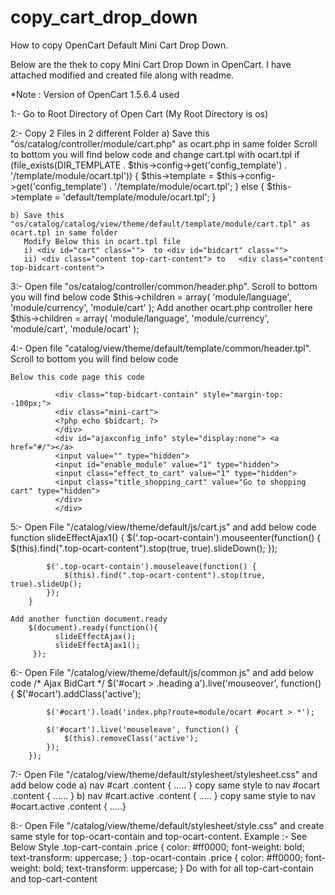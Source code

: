 # copy_cart_drop_down
How to copy OpenCart Default Mini Cart Drop Down.

Below are the thek to copy Mini Cart Drop Down in OpenCart.
I have attached modified and created file along with readme.

*Note : Version of OpenCart 1.5.6.4 used

1:- Go to Root Directory of Open Cart (My Root Directory is os)

2:- Copy 2 Files in 2 different Folder
    a) Save this "os/catalog/controller/module/cart.php" as ocart.php in same folder
       Scroll to bottom you will find below code and change cart.tpl with ocart.tpl
   	if (file_exists(DIR_TEMPLATE . $this->config->get('config_template') . '/template/module/ocart.tpl')) {
			$this->template = $this->config->get('config_template') . '/template/module/ocart.tpl';
		} else {
			$this->template = 'default/template/module/ocart.tpl';
		}

    b) Save this "os/catalog/catalog/view/theme/default/template/module/cart.tpl" as ocart.tpl in same folder
       Modify Below this in ocart.tpl file
       i) <div id="cart" class="">  to <div id="bidcart" class="">
       ii) <div class="content top-cart-content"> to   <div class="content top-bidcart-content">
       
3:- Open file "os/catalog/controller/common/header.php". Scroll to bottom you will find below code
    $this->children = array( 'module/language', 'module/currency', 'module/cart' );
    Add another ocart.php controller here
    $this->children = array( 'module/language', 'module/currency', 'module/cart', 'module/ocart' );

4:- Open file "catalog/view/theme/default/template/common/header.tpl". Scroll to bottom you will find below code
           <div class="top-cart-contain">
            <div class="mini-cart"> 
            <?php echo $cart; ?>
            </div>
            <div id="ajaxconfig_info" style="display:none"> <a href="#/"></a>
            <input value="" type="hidden">
            <input id="enable_module" value="1" type="hidden">
            <input class="effect_to_cart" value="1" type="hidden">
            <input class="title_shopping_cart" value="Go to shopping cart" type="hidden">
            </div>
            </div>  
            
    Below this code page this code
    
              <div class="top-bidcart-contain" style="margin-top: -100px;">
              <div class="mini-cart"> 
              <?php echo $bidcart; ?>
              </div>
              <div id="ajaxconfig_info" style="display:none"> <a href="#/"></a>
              <input value="" type="hidden">
              <input id="enable_module" value="1" type="hidden">
              <input class="effect_to_cart" value="1" type="hidden">
              <input class="title_shopping_cart" value="Go to shopping cart" type="hidden">
              </div>
              </div>

5:- Open File "/catalog/view/theme/default/js/cart.js" and add below code 
        function slideEffectAjax1() {
          $('.top-ocart-contain').mouseenter(function() { 
                $(this).find(".top-ocart-content").stop(true, true).slideDown();
            });
    
            $('.top-ocart-contain').mouseleave(function() {
                $(this).find(".top-ocart-content").stop(true, true).slideUp();
            });
        }
    
    Add another function document.ready
        $(document).ready(function(){
              slideEffectAjax();
              slideEffectAjax1();
         });  
     
6:- Open File "/catalog/view/theme/default/js/common.js" and add below code
    	/* Ajax BidCart */
    	$('#ocart > .heading a').live('mouseover', function() { 
    		$('#ocart').addClass('active');
    		
    		$('#ocart').load('index.php?route=module/ocart #ocart > *');
    		
    		$('#ocart').live('mouseleave', function() {
    			$(this).removeClass('active');
    		});
    	});
    
7:- Open File "/catalog/view/theme/default/stylesheet/stylesheet.css" and add below code
    a) nav #cart .content { ..... } copy same style to nav #ocart .content { ...... }
    b) nav #cart.active .content { ..... } copy same style to nav #ocart.active .content { .....} 

8:- Open File "/catalog/view/theme/default/stylesheet/style.css" and create same style for
    top-ocart-contain and top-ocart-content.
     Example :- See Below Style 
            .top-cart-contain .price {
            	color: #ff0000;
            	font-weight: bold;
            	text-transform: uppercase;
            }
            .top-ocart-contain .price {
            	color: #ff0000;
            	font-weight: bold;
            	text-transform: uppercase;
            }
     Do with for all top-cart-contain and top-cart-content

